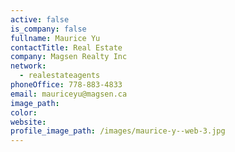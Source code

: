 ```yaml
---
active: false
is_company: false
fullname: Maurice Yu
contactTitle: Real Estate
company: Magsen Realty Inc
network:
  - realestateagents
phoneOffice: 778-883-4833
email: mauriceyu@magsen.ca
image_path:
color:
website:
profile_image_path: /images/maurice-y--web-3.jpg
---
```



